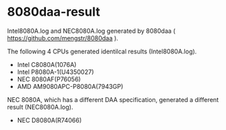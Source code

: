# 8080daa-result
Intel8080A.log and NEC8080A.log generated by 8080daa ( https://github.com/mengstr/8080daa ).

The following 4 CPUs generated identilcal results (Intel8080A.log).
- Intel C8080A(1076A)
- Intel P8080A-1(U4350027)
- NEC  8080AF(P76056)
- AMD AM9080APC-P8080A(7943GP)

NEC 8080A, which has a different DAA specification, generated a different result (NEC8080A.log).
- NEC D8080A(R74066)
